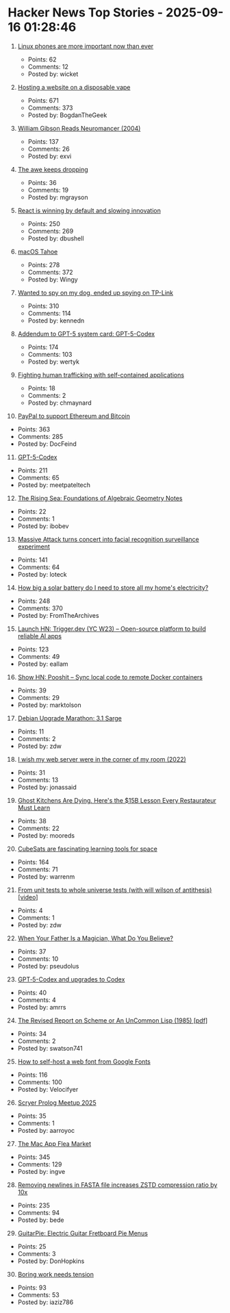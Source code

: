 # Hacker News Top Stories - 2025-09-16 01:28:46

1. [Linux phones are more important now than ever](https://feddit.org/post/18353777)
   - Points: 62
   - Comments: 12
   - Posted by: wicket

2. [Hosting a website on a disposable vape](https://bogdanthegeek.github.io/blog/projects/vapeserver/)
   - Points: 671
   - Comments: 373
   - Posted by: BogdanTheGeek

3. [William Gibson Reads Neuromancer (2004)](http://bearcave.com/bookrev/neuromancer/neuromancer_audio.html)
   - Points: 137
   - Comments: 26
   - Posted by: exvi

4. [The awe keeps dropping](https://morrick.me/archives/10137)
   - Points: 36
   - Comments: 19
   - Posted by: mgrayson

5. [React is winning by default and slowing innovation](https://www.lorenstew.art/blog/react-won-by-default/)
   - Points: 250
   - Comments: 269
   - Posted by: dbushell

6. [macOS Tahoe](https://www.apple.com/os/macos/)
   - Points: 278
   - Comments: 372
   - Posted by: Wingy

7. [Wanted to spy on my dog, ended up spying on TP-Link](https://kennedn.com/blog/posts/tapo/)
   - Points: 310
   - Comments: 114
   - Posted by: kennedn

8. [Addendum to GPT-5 system card: GPT-5-Codex](https://openai.com/index/gpt-5-system-card-addendum-gpt-5-codex/)
   - Points: 174
   - Comments: 103
   - Posted by: wertyk

9. [Fighting human trafficking with self-contained applications](https://lwn.net/SubscriberLink/1036916/2b10f1356b7ab0e7/)
   - Points: 18
   - Comments: 2
   - Posted by: chmaynard

10. [PayPal to support Ethereum and Bitcoin](https://newsroom.paypal-corp.com/2025-09-15-PayPal-Ushers-in-a-New-Era-of-Peer-to-Peer-Payments,-Reimagining-How-Money-Moves-to-Anyone,-Anywhere)
   - Points: 363
   - Comments: 285
   - Posted by: DocFeind

11. [GPT-5-Codex](https://openai.com/index/introducing-upgrades-to-codex/)
   - Points: 211
   - Comments: 65
   - Posted by: meetpateltech

12. [The Rising Sea: Foundations of Algebraic Geometry Notes](https://math.stanford.edu/~vakil/216blog/)
   - Points: 22
   - Comments: 1
   - Posted by: ibobev

13. [Massive Attack turns concert into facial recognition surveillance experiment](https://www.gadgetreview.com/massive-attack-turns-concert-into-facial-recognition-surveillance-experiment)
   - Points: 141
   - Comments: 64
   - Posted by: loteck

14. [How big a solar battery do I need to store all my home's electricity?](https://shkspr.mobi/blog/2025/09/how-big-a-solar-battery-do-i-need-to-store-all-my-homes-electricity/)
   - Points: 248
   - Comments: 370
   - Posted by: FromTheArchives

15. [Launch HN: Trigger.dev (YC W23) – Open-source platform to build reliable AI apps](undefined)
   - Points: 123
   - Comments: 49
   - Posted by: eallam

16. [Show HN: Pooshit – Sync local code to remote Docker containers](undefined)
   - Points: 39
   - Comments: 29
   - Posted by: marktolson

17. [Debian Upgrade Marathon: 3.1 Sarge](https://wrongthink.link/posts/debian-upgrade-marathon-sarge/)
   - Points: 11
   - Comments: 2
   - Posted by: zdw

18. [I wish my web server were in the corner of my room (2022)](https://interconnected.org/home/2022/10/10/servers)
   - Points: 31
   - Comments: 13
   - Posted by: jonassaid

19. [Ghost Kitchens Are Dying. Here's the $15B Lesson Every Restaurateur Must Learn](https://davidrmann3.substack.com/p/ghost-kitchens-are-dying-heres-the)
   - Points: 38
   - Comments: 22
   - Posted by: mooreds

20. [CubeSats are fascinating learning tools for space](https://www.jeffgeerling.com/blog/2025/cubesats-are-fascinating-learning-tools-space)
   - Points: 164
   - Comments: 71
   - Posted by: warrenm

21. [From unit tests to whole universe tests (with will wilson of antithesis) [video]](https://www.youtube.com/watch?v=_xJ4maWhSNU)
   - Points: 4
   - Comments: 1
   - Posted by: zdw

22. [When Your Father Is a Magician, What Do You Believe?](https://thereader.mitpress.mit.edu/when-your-father-is-a-magician-what-do-you-believe/)
   - Points: 37
   - Comments: 10
   - Posted by: pseudolus

23. [GPT‑5-Codex and upgrades to Codex](https://simonwillison.net/2025/Sep/15/gpt-5-codex/)
   - Points: 40
   - Comments: 4
   - Posted by: amrrs

24. [The Revised Report on Scheme or An UnCommon Lisp (1985) [pdf]](https://dspace.mit.edu/bitstream/handle/1721.1/5600/AIM-848.pdf)
   - Points: 34
   - Comments: 2
   - Posted by: swatson741

25. [How to self-host a web font from Google Fonts](https://blog.velocifyer.com/Posts/3,0,0,2025-8-13,+how+to+self+host+a+font+from+google+fonts.html)
   - Points: 116
   - Comments: 100
   - Posted by: Velocifyer

26. [Scryer Prolog Meetup 2025](https://hsd-pbsa.de/veranstaltung/scryer-prolog-meetup-2025/)
   - Points: 35
   - Comments: 1
   - Posted by: aarroyoc

27. [The Mac App Flea Market](https://blog.jim-nielsen.com/2025/mac-app-flea-market/)
   - Points: 345
   - Comments: 129
   - Posted by: ingve

28. [Removing newlines in FASTA file increases ZSTD compression ratio by 10x](https://log.bede.im/2025/09/12/zstandard-long-range-genomes.html)
   - Points: 235
   - Comments: 94
   - Posted by: bede

29. [GuitarPie: Electric Guitar Fretboard Pie Menus](https://andreasfender.com/publications.php)
   - Points: 25
   - Comments: 3
   - Posted by: DonHopkins

30. [Boring work needs tension](https://iaziz786.com/blog/boring-work-needs-tension/)
   - Points: 93
   - Comments: 53
   - Posted by: iaziz786

